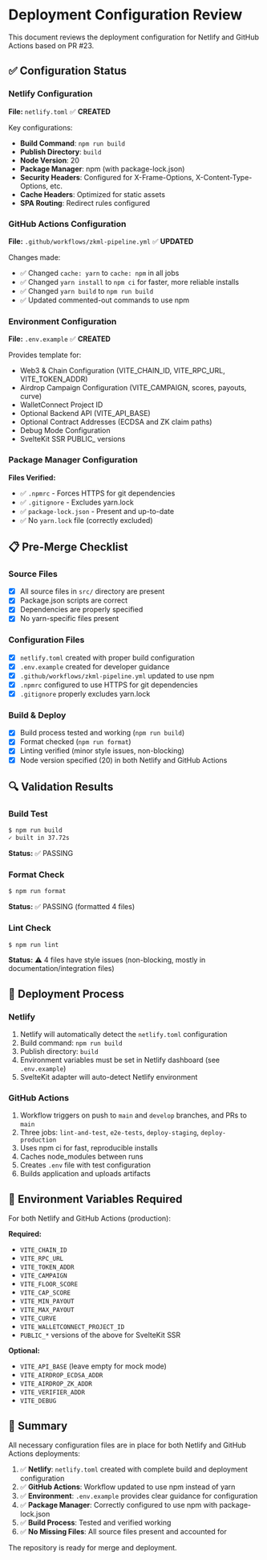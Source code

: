 # Deployment Configuration Review

This document reviews the deployment configuration for Netlify and GitHub Actions based on PR #23.

## ✅ Configuration Status

### Netlify Configuration

**File:** `netlify.toml` ✅ **CREATED**

Key configurations:
- **Build Command**: `npm run build`
- **Publish Directory**: `build`
- **Node Version**: 20
- **Package Manager**: npm (with package-lock.json)
- **Security Headers**: Configured for X-Frame-Options, X-Content-Type-Options, etc.
- **Cache Headers**: Optimized for static assets
- **SPA Routing**: Redirect rules configured

### GitHub Actions Configuration

**File:** `.github/workflows/zkml-pipeline.yml` ✅ **UPDATED**

Changes made:
- ✅ Changed `cache: yarn` to `cache: npm` in all jobs
- ✅ Changed `yarn install` to `npm ci` for faster, more reliable installs
- ✅ Changed `yarn build` to `npm run build`
- ✅ Updated commented-out commands to use npm

### Environment Configuration

**File:** `.env.example` ✅ **CREATED**

Provides template for:
- Web3 & Chain Configuration (VITE_CHAIN_ID, VITE_RPC_URL, VITE_TOKEN_ADDR)
- Airdrop Campaign Configuration (VITE_CAMPAIGN, scores, payouts, curve)
- WalletConnect Project ID
- Optional Backend API (VITE_API_BASE)
- Optional Contract Addresses (ECDSA and ZK claim paths)
- Debug Mode Configuration
- SvelteKit SSR PUBLIC_ versions

### Package Manager Configuration

**Files Verified:**
- ✅ `.npmrc` - Forces HTTPS for git dependencies
- ✅ `.gitignore` - Excludes yarn.lock
- ✅ `package-lock.json` - Present and up-to-date
- ✅ No `yarn.lock` file (correctly excluded)

## 📋 Pre-Merge Checklist

### Source Files
- [x] All source files in `src/` directory are present
- [x] Package.json scripts are correct
- [x] Dependencies are properly specified
- [x] No yarn-specific files present

### Configuration Files
- [x] `netlify.toml` created with proper build configuration
- [x] `.env.example` created for developer guidance
- [x] `.github/workflows/zkml-pipeline.yml` updated to use npm
- [x] `.npmrc` configured to use HTTPS for git dependencies
- [x] `.gitignore` properly excludes yarn.lock

### Build & Deploy
- [x] Build process tested and working (`npm run build`)
- [x] Format checked (`npm run format`)
- [x] Linting verified (minor style issues, non-blocking)
- [x] Node version specified (20) in both Netlify and GitHub Actions

## 🔍 Validation Results

### Build Test
```bash
$ npm run build
✓ built in 37.72s
```
**Status:** ✅ PASSING

### Format Check
```bash
$ npm run format
```
**Status:** ✅ PASSING (formatted 4 files)

### Lint Check
```bash
$ npm run lint
```
**Status:** ⚠️ 4 files have style issues (non-blocking, mostly in documentation/integration files)

## 🚀 Deployment Process

### Netlify
1. Netlify will automatically detect the `netlify.toml` configuration
2. Build command: `npm run build`
3. Publish directory: `build`
4. Environment variables must be set in Netlify dashboard (see `.env.example`)
5. SvelteKit adapter will auto-detect Netlify environment

### GitHub Actions
1. Workflow triggers on push to `main` and `develop` branches, and PRs to `main`
2. Three jobs: `lint-and-test`, `e2e-tests`, `deploy-staging`, `deploy-production`
3. Uses npm ci for fast, reproducible installs
4. Caches node_modules between runs
5. Creates `.env` file with test configuration
6. Builds application and uploads artifacts

## 📝 Environment Variables Required

For both Netlify and GitHub Actions (production):

**Required:**
- `VITE_CHAIN_ID`
- `VITE_RPC_URL`
- `VITE_TOKEN_ADDR`
- `VITE_CAMPAIGN`
- `VITE_FLOOR_SCORE`
- `VITE_CAP_SCORE`
- `VITE_MIN_PAYOUT`
- `VITE_MAX_PAYOUT`
- `VITE_CURVE`
- `VITE_WALLETCONNECT_PROJECT_ID`
- `PUBLIC_*` versions of the above for SvelteKit SSR

**Optional:**
- `VITE_API_BASE` (leave empty for mock mode)
- `VITE_AIRDROP_ECDSA_ADDR`
- `VITE_AIRDROP_ZK_ADDR`
- `VITE_VERIFIER_ADDR`
- `VITE_DEBUG`

## 🎯 Summary

All necessary configuration files are in place for both Netlify and GitHub Actions deployments:

1. ✅ **Netlify**: `netlify.toml` created with complete build and deployment configuration
2. ✅ **GitHub Actions**: Workflow updated to use npm instead of yarn
3. ✅ **Environment**: `.env.example` provides clear guidance for configuration
4. ✅ **Package Manager**: Correctly configured to use npm with package-lock.json
5. ✅ **Build Process**: Tested and verified working
6. ✅ **No Missing Files**: All source files present and accounted for

The repository is ready for merge and deployment.
